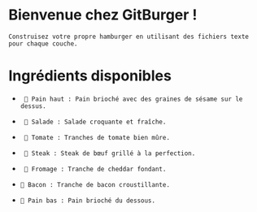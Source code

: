 #    **Bienvenue chez GitBurger !**

    Construisez votre propre hamburger en utilisant des fichiers texte pour chaque couche.
#    **Ingrédients disponibles**

  -      🥯 Pain haut : Pain brioché avec des graines de sésame sur le dessus.

  -      🥬 Salade : Salade croquante et fraîche.

  -      🍅 Tomate : Tranches de tomate bien mûre.

  -      🥩 Steak : Steak de bœuf grillé à la perfection.

  -      🧀 Fromage : Tranche de cheddar fondant.

   -     🥓 Bacon : Tranche de bacon croustillante.

   -     🍞 Pain bas : Pain brioché du dessous.

